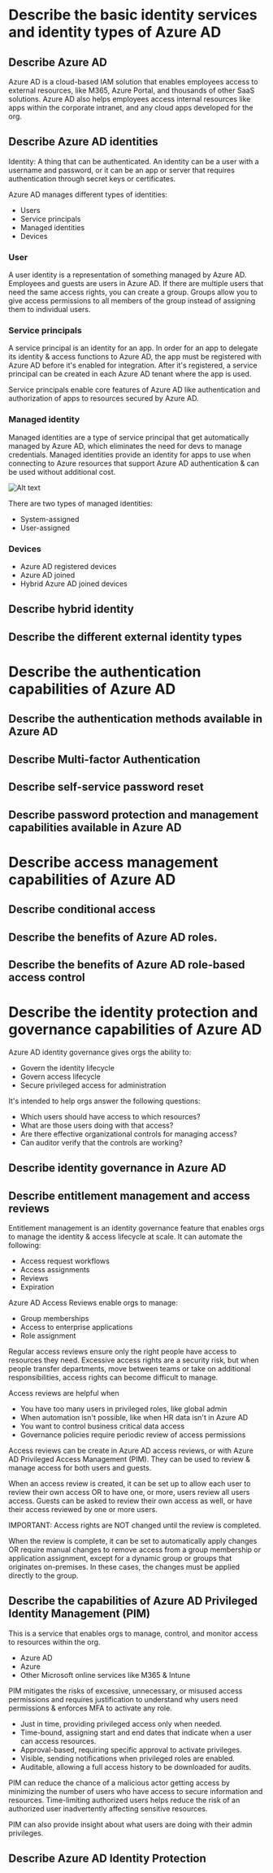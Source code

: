 # Describe the basic identity services and identity types of Azure AD
## Describe Azure AD
Azure AD is a cloud-based IAM solution that enables employees access to external resources, like M365, Azure Portal, and thousands of other SaaS solutions. Azure AD also helps employees access internal resources like apps within the corporate intranet, and any cloud apps developed for the org. 

## Describe Azure AD identities
Identity: A thing that can be authenticated. An identity can be a user with a username and password, or it can be an app or server that requires authentication through secret keys or certificates.

Azure AD manages different types of identities: 
- Users
- Service principals
- Managed identities
- Devices

### User
A user identity is a representation of something managed by Azure AD. Employees and guests are users in Azure AD. If there are multiple users that need the same access rights, you can create a group. Groups allow you to give access permissions to all members of the group instead of assigning them to individual users.

### Service principals
A service principal is an identity for an app. In order for an app to delegate its identity & access functions to Azure AD, the app must be registered with Azure AD before it's enabled for integration. After it's registered, a service principal can be created in each Azure AD tenant where the app is used. 

Service principals enable core features of Azure AD like authentication and authorization of apps to resources secured by Azure AD.

### Managed identity
Managed identities are a type of service principal that get automatically managed by Azure AD, which eliminates the need for devs to manage credentials. Managed identities provide an identity for apps to use when connecting to Azure resources that support Azure AD authentication & can be used without additional cost.

![Alt text](https://learn.microsoft.com/en-us/training/wwl-sci/explore-basic-services-identity-types/media/when-use-managed-identities-expanded.png#lightbox)

There are two types of managed identities:
- System-assigned
- User-assigned

### Devices

- Azure AD registered devices
- Azure AD joined
- Hybrid Azure AD joined devices



## Describe hybrid identity

## Describe the different external identity types

# Describe the authentication capabilities of Azure AD
## Describe the authentication methods available in Azure AD

## Describe Multi-factor Authentication

## Describe self-service password reset

## Describe password protection and management capabilities available in Azure AD

# Describe access management capabilities of Azure AD
## Describe conditional access

## Describe the benefits of Azure AD roles.

## Describe the benefits of Azure AD role-based access control



# Describe the identity protection and governance capabilities of Azure AD
Azure AD identity governance gives orgs the ability to:
- Govern the identity lifecycle
- Govern access lifecycle
- Secure privileged access for administration

It's intended to help orgs answer the following questions:
- Which users should have access to which resources?
- What are those users doing with that access?
- Are there effective organizational controls for managing access?
- Can auditor verify that the controls are working?

## Describe identity governance in Azure AD

## Describe entitlement management and access reviews
Entitlement management is an identity governance feature that enables orgs to manage the identity & access lifecycle at scale. It can automate the following:

- Access request workflows
- Access assignments
- Reviews
- Expiration

Azure AD Access Reviews enable orgs to manage:

- Group memberships
- Access to enterprise applications
- Role assignment

Regular access reviews ensure only the right people have access to resources they need. Excessive access rights are a security risk, but when people transfer departments, move between teams or take on additional responsibilities, access rights can become difficult to manage.

Access reviews are helpful when

- You have too many users in privileged roles, like global admin
- When automation isn't possible, like when HR data isn't in Azure AD
- You want to control business critical data access
- Governance policies require periodic review of access permissions

Access reviews can be create in Azure AD access reviews, or with Azure AD Privileged Access Management (PIM). They can be used to review & manage access for both users and guests.

When an access review is created, it can be set up to allow each user to review their own access OR to have one, or more, users review all users access. Guests can be asked to review their own access as well, or have their access reviewed by one or more users.

IMPORTANT: Access rights are NOT changed until the review is completed. 

When the review is complete, it can be set to automatically apply changes OR require manual changes to remove access from a group membership or application assignment, except for a dynamic group or groups that originates on-premises. In these cases, the changes must be applied directly to the group.

## Describe the capabilities of Azure AD Privileged Identity Management (PIM)
This is a service that enables orgs to manage, control, and monitor access to resources within the org.
- Azure AD
- Azure
- Other Microsoft online services like M365 & Intune

PIM mitigates the risks of excessive, unnecessary, or misused access permissions and requires justification to understand why users need permissions & enforces MFA to activate any role.

- Just in time, providing privileged access only when needed.
- Time-bound, assigning start and end dates that indicate when a user can access resources.
- Approval-based, requiring specific approval to activate privileges.
- Visible, sending notifications when privileged roles are enabled.
- Auditable, allowing a full access history to be downloaded for audits.

PIM can reduce the chance of a malicious actor getting access by minimizing the number of users who have access to secure information and resources. Time-limiting authorized users helps reduce the risk of an authorized user inadvertently affecting sensitive resources.

PIM can also provide insight about what users are doing with their admin privileges.

## Describe Azure AD Identity Protection
